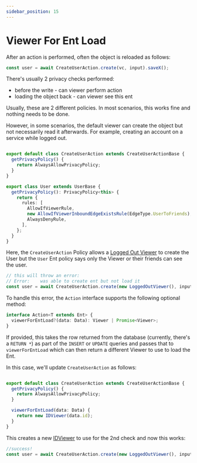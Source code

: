 ```yaml
---
sidebar_position: 15
---
```


# Viewer For Ent Load

After an action is performed, often the object is reloaded as follows:

```ts
const user = await CreateUserAction.create(vc, input).saveX();
```

There's usually 2 privacy checks performed:

* before the write - can viewer perform action
* loading the object back - can viewer see this ent

Usually, these are 2 different policies. In most scenarios, this works fine and nothing needs to be done.

However, in some scenarios, the default viewer can create the object but not necessarily read it afterwards. For example, creating an account on a service while logged out.

```ts title="src/ent/user/actions/create_user_action.ts"

export default class CreateUserAction extends CreateUserActionBase {
  getPrivacyPolicy() {
    return AlwaysAllowPrivacyPolicy;
  }
}
```

```ts title="src/ent/user.ts"
export class User extends UserBase {
  getPrivacyPolicy(): PrivacyPolicy<this> {
    return {
      rules: [
        AllowIfViewerRule,
        new AllowIfViewerInboundEdgeExistsRule(EdgeType.UserToFriends),
        AlwaysDenyRule,
      ],
    };
  }
}
```

Here, the `CreateUserAction` Policy allows a [Logged Out Viewer](/docs/core-concepts/viewer#loggedoutviewer) to create the User but the `User` Ent policy says only the Viewer or their friends can see the user.

```ts
// this will throw an error:
// Error:    was able to create ent but not load it
const user = await CreateUserAction.create(new LoggedOutViewer(), input).saveX();
```

To handle this error, the `Action` interface supports the following optional method:

```ts
interface Action<T extends Ent> {
  viewerForEntLoad?(data: Data): Viewer | Promise<Viewer>;
}
```

If provided, this takes the row returned from the database (currently, there's a `RETURN *`) as part of the `INSERT` or `UPDATE` queries and passes that to `viewerForEntLoad` which can then return a different Viewer to use to load the Ent.

In this case, we'll update `CreateUserAction` as follows:

```ts title="src/ent/user/actions/create_user_action.ts"

export default class CreateUserAction extends CreateUserActionBase {
  getPrivacyPolicy() {
    return AlwaysAllowPrivacyPolicy;
  }

  viewerForEntLoad(data: Data) {
    return new IDViewer(data.id);
  }
}
```

This creates a new [IDViewer](/docs/core-concepts/viewer#idviewer) to use for the 2nd check and now this works:

```ts
//success!
const user = await CreateUserAction.create(new LoggedOutViewer(), input).saveX();
```
